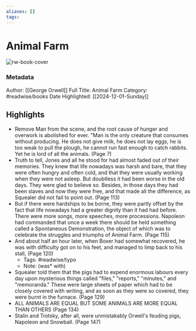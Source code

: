 ```yaml
---
aliases: []
tags:
---
```

# Animal Farm

![rw-book-cover](https://images-na.ssl-images-amazon.com/images/I/51DICZXsB2L._SL200_.jpg)
### Metadata
Author: [[George Orwell]]
Full Title: Animal Farm
Category: #readwise/books
Date Highlighted: [[2024-12-01-Sunday]]

## Highlights
- Remove Man from the scene, and the root cause of hunger and overwork is abolished for ever.
  "Man is the only creature that consumes without producing. He does not give milk, he does not lay eggs, he is too weak to pull the plough, he cannot run fast enough to catch rabbits. Yet he is lord of all the animals. (Page 7)
- Truth to tell, Jones and all he stood for had almost faded out of their memories. They knew that life nowadays was harsh and bare, that they were often hungry and often cold, and that they were usually working when they were not asleep. But doubtless it had been worse in the old days. They were glad to believe so. Besides, in those days they had been slaves and now they were free, and that made all the difference, as Squealer did not fail to point out. (Page 113)
- But if there were hardships to be borne, they were partly offset by the fact that life nowadays had a greater dignity than it had had before. There were more songs, more speeches, more processions. Napoleon had commanded that once a week there should be held something called a Spontaneous Demonstration, the object of which was to celebrate the struggles and triumphs of Animal Farm. (Page 115)
- And about half an hour later, when Boxer had somewhat recovered, he was with difficulty got on to his feet, and managed to limp back to his stall, (Page 120)
    - Tags: #readwise/typo 
    - Note: (was* with)
- Squealer told them that the pigs had to expend enormous labours every day upon mysterious things called "files," "reports," "minutes," and "memoranda." These were large sheets of paper which had to be closely covered with writing, and as soon as they were so covered, they were burnt in the furnace. (Page 129)
- ALL ANIMALS ARE EQUAL BUT SOME ANIMALS ARE MORE EQUAL THAN OTHERS (Page 134)
- Stalin and Trotsky, after all, were unmistakably Orwell's feuding pigs, Napoleon and Snowball. (Page 147)

